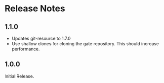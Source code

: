 # Release Notes

## 1.1.0

- Updates git-resource to 1.7.0
- Use shallow clones for cloning the gate repository. This should increase performance.

## 1.0.0

Initial Release.
